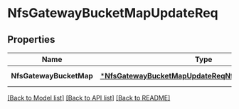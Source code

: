 # NfsGatewayBucketMapUpdateReq

## Properties
Name | Type | Description | Notes
------------ | ------------- | ------------- | -------------
**NfsGatewayBucketMap** | [***NfsGatewayBucketMapUpdateReqNfsGatewayBucketMap**](NFSGatewayBucketMapUpdateReq_NFSGatewayBucketMap.md) |  | [default to null]

[[Back to Model list]](../README.md#documentation-for-models) [[Back to API list]](../README.md#documentation-for-api-endpoints) [[Back to README]](../README.md)


